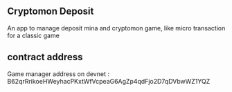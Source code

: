 ## Cryptomon Deposit
An app to manage deposit mina and cryptomon game, like micro transaction for a classic game

## contract address
Game manager address on devnet : B62qrRrikoeHWeyhacPKxtWfVcpeaG6AgZp4qdFjo2D7qDVbwWZ1YQZ